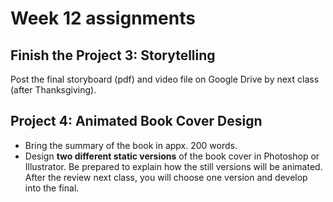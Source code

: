 # Week 12 assignments

## Finish the Project 3: Storytelling
Post the final storyboard (pdf) and video file on Google Drive by next class (after Thanksgiving).

## Project 4: Animated Book Cover Design
- Bring the summary of the book in appx. 200 words.
- Design **two different static versions** of the book cover in Photoshop or Illustrator. Be prepared to explain how the still versions will be animated. After the review next class, you will choose one version and develop into the final.
